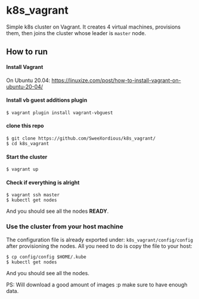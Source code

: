 # k8s_vagrant
Simple k8s cluster on Vagrant.
It creates 4 virtual machines, provisions them, then joins the cluster whose leader is `master` node.

## How to run
#### Install Vagrant
On Ubuntu 20.04: https://linuxize.com/post/how-to-install-vagrant-on-ubuntu-20-04/

#### Install vb guest additions plugin
```ssh
$ vagrant plugin install vagrant-vbguest
```

#### clone this repo
```ssh
$ git clone https://github.com/SweeXordious/k8s_vagrant/
$ cd k8s_vagrant
```

#### Start the cluster
```ssh
$ vagrant up
```

#### Check if everything is alright
```ssh
$ vagrant ssh master
$ kubectl get nodes
```
And you should see all the nodes **READY**.


### Use the cluster from your host machine
The configuration file is already exported under: `k8s_vagrant/config/config` after provisioning the nodes. All you need to do is copy the file to your host:
```ssh
$ cp config/config $HOME/.kube
$ kubectl get nodes
```
And you should see all the nodes.

PS: Will download a good amount of images :p make sure to have enough data.
